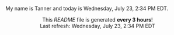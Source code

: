 My name is Tanner and today is Wednesday, July 23, 2:34 PM EDT.

<p align="center">This <i>README</i> file is generated <b>every 3 hours</b>!</br>Last refresh: Wednesday, July 23, 2:34 PM EDT<br /></p>
